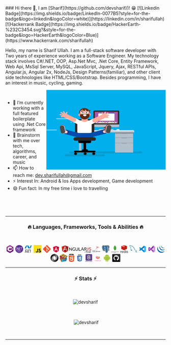 <meta name="google-site-verification" content="5zMdOe6VR4yB8e2iV0XdyJP9b4LVaIr4Ra1pA67erC4" />
### Hi there 👋, I am [Sharif](https://github.com/devsharif/)! 😁
[![Linkedin Badge](https://img.shields.io/badge/LinkedIn-0077B5?style=for-the-badge&logo=linkedin&logoColor=white)](https://linkedin.com/in/sharifullah)
[![Hackerrank Badge](https://img.shields.io/badge/HackerEarth-%232C3454.svg?&style=for-the-badge&logo=HackerEarth&logoColor=Blue)](https://www.hackerrank.com/sharifullah)


Hello, my name is Sharif Ullah. I am a full-stack software developer with Two years of experience working as a Software Engineer. My technology stack involves C#/.NET, OOP, Asp.Net Mvc, .Net Core, Entity Framework, Web Api, MsSql Server, MySQL, JavaScript, Jquery, Ajax, RESTful APIs, Angular.js, Angular 2x, NodeJs, Design Patterns(familiar), and other client side technologies like HTML/CSS/Bootstrap. Besides programming, I have an interest in music, cycling, gaming.

<img align="right" height="250" width="375" alt="" src="https://raw.githubusercontent.com/devsharif/devsharif/main/gifs/coder.gif" />&nbsp;&nbsp;&nbsp;
<br>

- 🔭 I’m currently working with a full featured boilerplate using .Net Core framework
- 💬 Brainstorm with me over tech, algorithms, career, and music 
- 📫 How to reach me: dev.sharifullah@gmail.com
- ⚡ Interest In: Android & Ios Apps development, Game development
- 😄 Fun fact: In my free time i love to travelling


<br><br><br>



<hr>
<h3 align="center">🔥 Languages, Frameworks, Tools & Abilities 🔥</h2>
<br>
<p align="center">
  <code><img title="C#" height="25" src="https://raw.githubusercontent.com/devsharif/devsharif/7ea140617e93a35a341959a9601f1b18960e7d51/icon/cSharp.svg"></code>
  <code><img title=".NetCore" height="25" src="https://raw.githubusercontent.com/devsharif/devsharif/7ea140617e93a35a341959a9601f1b18960e7d51/icon/dotnetcore.svg"></code>
  <code><img title=".Net" height="25" src="https://raw.githubusercontent.com/devsharif/devsharif/7ea140617e93a35a341959a9601f1b18960e7d51/icon/dot-net-original-wordmark.svg"></code>
  <code><img title="Javascript" height="25" src="https://raw.githubusercontent.com/devsharif/devsharif/7ea140617e93a35a341959a9601f1b18960e7d51/icon/javascript.svg"></code>
  <code><img title="Git" height="25" src="https://raw.githubusercontent.com/devsharif/devsharif/7ea140617e93a35a341959a9601f1b18960e7d51/icon/git-original.svg"></code>
  <code><img title="AngularJS" height="25" src="https://raw.githubusercontent.com/devsharif/devsharif/7ea140617e93a35a341959a9601f1b18960e7d51/icon/angular.svg"></code>
  <code><img title="AngularJS" height="25" src="https://raw.githubusercontent.com/devsharif/devsharif/7a452895e44e178037b6971a29be48e1691f6290/icon/angularjs.svg"></code>
  <code><img title="MsSQL" height="25" src="https://raw.githubusercontent.com/devsharif/devsharif/7a452895e44e178037b6971a29be48e1691f6290/icon/mssql.svg"></code>
  <code><img title="PostgreSQL" height="25" src="https://raw.githubusercontent.com/devsharif/devsharif/7ea140617e93a35a341959a9601f1b18960e7d51/icon/postgresql.svg"></code>
  <code><img title="Mongodb" height="25" src="https://raw.githubusercontent.com/devsharif/devsharif/7ea140617e93a35a341959a9601f1b18960e7d51/icon/mongodb-original-wordmark.svg"></code>
  <code><img title="Redis" height="25" src="https://raw.githubusercontent.com/devsharif/devsharif/7ea140617e93a35a341959a9601f1b18960e7d51/icon/redis-original-wordmark.svg"></code>
  <code><img title="Mysql" height="25" src="https://raw.githubusercontent.com/devsharif/devsharif/7ea140617e93a35a341959a9601f1b18960e7d51/icon/mysql.svg"></code>
  <code><img title="Visual Studio Code" height="25" src="https://raw.githubusercontent.com/devsharif/devsharif/7a452895e44e178037b6971a29be48e1691f6290/icon/icons8-visual-studio-code-2019.svg"></code>
  <code><img title="Microsoft Visual Studio" height="25" src="https://raw.githubusercontent.com/devsharif/devsharif/7a452895e44e178037b6971a29be48e1691f6290/icon/icons8-visual-studio-2019.svg"></code>
  <code><img title="JQuery" height="25" src="https://raw.githubusercontent.com/devsharif/devsharif/7a452895e44e178037b6971a29be48e1691f6290/icon/jquery-original.svg"></code>
  <code><img title="JSON" height="25" src="https://raw.githubusercontent.com/devsharif/devsharif/7a452895e44e178037b6971a29be48e1691f6290/icon/json.svg"></code>
  <code><img title="Problem Solving" height="25" src="https://raw.githubusercontent.com/devsharif/devsharif/7a452895e44e178037b6971a29be48e1691f6290/icon/problemSolving.png"></code>
  <code><img title="HTML5" height="25" src="https://raw.githubusercontent.com/devsharif/devsharif/7a452895e44e178037b6971a29be48e1691f6290/icon/html5.svg"></code>
  <code><img title="CSS" height="25" src="https://raw.githubusercontent.com/devsharif/devsharif/7a452895e44e178037b6971a29be48e1691f6290/icon/css.svg"></code>
  <code><img title="Bootstrap" height="25" src="https://raw.githubusercontent.com/devsharif/devsharif/7a452895e44e178037b6971a29be48e1691f6290/icon/bootstrap-plain-wordmark.svg"></code>
  <code><img title="Chartjs" height="25" src="https://raw.githubusercontent.com/devsharif/devsharif/7a452895e44e178037b6971a29be48e1691f6290/icon/chartjs.svg"></code>
  <code><img title="Android" height="25" src="https://raw.githubusercontent.com/devsharif/devsharif/7ea140617e93a35a341959a9601f1b18960e7d51/icon/android.svg"></code>
  <code><img title="GitHub" height="25" src="https://raw.githubusercontent.com/devsharif/devsharif/7ea140617e93a35a341959a9601f1b18960e7d51/icon/github.svg"></code>

</p>
<hr>

<h3 align="center">⚡ Stats ⚡</h2>
<br>
<p align=center>
  <div align=center>
    <p><img align="center" src="https://github-readme-stats.vercel.app/api/top-langs?username=devsharif&show_icons=true&locale=en&layout=compact" alt="devsharif" /></p>
  </div>
  <br>
  <div align=center>
    <p>&nbsp;<img align="center" src="https://github-readme-stats.vercel.app/api?username=devsharif&show_icons=true&locale=en" alt="devsharif" /></p>
  </div>
  <br>
</p>

<hr>

